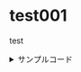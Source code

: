 # test001
test

<details><summary>サンプルコード</summary><div>

\```rb
puts 'Hello, World'
\```
</div></details>
